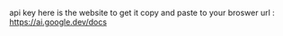  api key here is the website to get it
copy and paste to your broswer url : https://ai.google.dev/docs 


 
